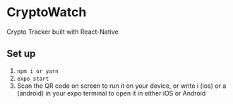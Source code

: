 # CryptoWatch
Crypto Tracker built with React-Native

## Set up
1. `npm i or yarn`
2. `expo start`
3. Scan the QR code on screen to run it on your device, or write i (ios) or a (android) in your expo terminal to open it in either iOS or Android
